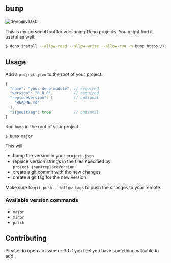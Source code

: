 # `bump`

![deno@v1.0.0](https://github.com/iAmNathanJ/bump/workflows/deno@v1.0.0/badge.svg)

This is my personal tool for versioning Deno projects. You might find it useful as well.

```sh
$ deno install --allow-read --allow-write --allow-run -n bump https://denopkg.com/iamnathanj/bump@v2.1.0/cli.ts
```

## Usage

Add a `project.json` to the root of your project:

```js
{
  "name": "your-deno-module", // required 
  "version": "0.0.0",         // required
  "replaceVersion": [         // optional
    "README.md"
  ],
  "signGitTag": true          // optional
}
```

Run `bump` in the root of your project:
```sh
$ bump major
```

This will:
- bump the version in your `project.json`
- replace version strings in the files specified by `project.json#replaceVersion`
- create a git commit with the new changes
- create a git tag for the new version

Make sure to `git push --follow-tags` to push the changes to your remote.

### Available version commands
- `major`
- `minor`
- `patch`

## Contributing
Please do open an issue or PR if you feel you have something valuable to add. 
